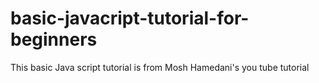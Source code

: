 # basic-javacript-tutorial-for-beginners
This basic Java script tutorial is from Mosh Hamedani's you tube tutorial 
